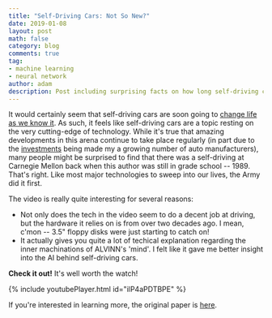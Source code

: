 ```yaml
---
title: "Self-Driving Cars: Not So New?"
date: 2019-01-08
layout: post
math: false
category: blog
comments: true
tag:
- machine learning
- neural network
author: adam
description: Post including surprising facts on how long self-driving cars have been around.
---
```


It would certainly seem that self-driving cars are soon going to [change life as we know it](https://www.forbes.com/sites/danielaraya/2019/01/10/top-10-industries-transformed-by-self-driving-cars/#35cd552759ae). As such, it feels like self-driving cars are a topic resting on the very cutting-edge of technology. While it's true that amazing developments in this arena continue to take place regularly (in part due to the [investments](https://www.forbes.com/sites/edgarsten/2019/01/15/ford-vw-partnering-on-trucks-and-maybe-electric-and-self-driving-vehicles/#6bd17fc56265) being made my a growing number of auto manufacturers), many people might be surprised to find that there was a self-driving at Carnegie Mellon back when this author was still in grade school -- 1989. That's right. Like most major technologies to sweep into our lives, the Army did it first.

The video is really quite interesting for several reasons:
- Not only does the tech in the video seem to do a decent job at driving, but the hardware it relies on is from over two decades ago. I mean, c'mon -- 3.5" floppy disks were just starting to catch on!
- It actually gives you quite a lot of techical explanation regarding the inner machinations of ALVINN's 'mind'. I felt like it gave me better insight into the AI behind self-driving cars.

**Check it out!** It's well worth the watch!

{% include youtubePlayer.html id="ilP4aPDTBPE" %}

If you're interested in learning more, the original paper is [here](https://pdfs.semanticscholar.org/cb60/9137212908e8948c5af1a57a4de7827e1c90.pdf).

